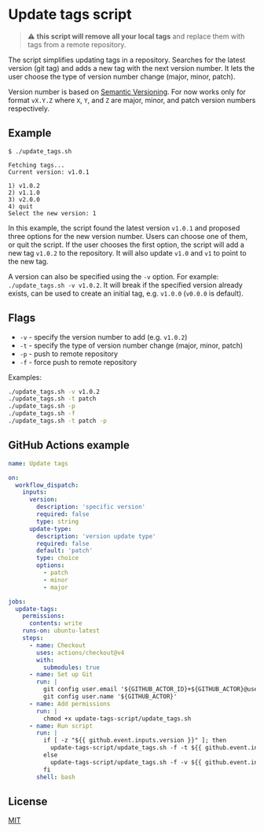 # Update tags script

> :warning: **this script will remove all your local tags** and replace them with tags from a remote repository.

The script simplifies updating tags in a repository. Searches for the latest version (git tag) and adds a new tag with the next version number. It lets the user choose the type of version number change (major, minor, patch).

Version number is based on [Semantic Versioning](https://semver.org/). For now works only for format `vX.Y.Z` where `X`, `Y`, and `Z` are major, minor, and patch version numbers respectively.

## Example

```
$ ./update_tags.sh

Fetching tags...
Current version: v1.0.1

1) v1.0.2
2) v1.1.0
3) v2.0.0
4) quit
Select the new version: 1
```

In this example, the script found the latest version `v1.0.1` and proposed three options for the new version number. Users can choose one of them, or quit the script. If the user chooses the first option, the script will add a new tag `v1.0.2` to the repository. It will also update `v1.0` and `v1` to point to the new tag.

A version can also be specified using the `-v` option. For example: `./update_tags.sh -v v1.0.2`. It will break if the specified version already exists, can be used to create an initial tag, e.g. `v1.0.0` (`v0.0.0` is default).

## Flags

- `-v` - specify the version number to add (e.g. `v1.0.2`)
- `-t` - specify the type of version number change (major, minor, patch)
- `-p` - push to remote repository
- `-f` - force push to remote repository

Examples:

```bash
./update_tags.sh -v v1.0.2
./update_tags.sh -t patch
./update_tags.sh -p
./update_tags.sh -f
./update_tags.sh -t patch -p
```

## GitHub Actions example

```yaml
name: Update tags

on:
  workflow_dispatch:
    inputs:
      version:
        description: 'specific version'
        required: false
        type: string
      update-type:
        description: 'version update type'
        required: false
        default: 'patch'
        type: choice
        options:
          - patch
          - minor
          - major

jobs:
  update-tags:
    permissions:
      contents: write
    runs-on: ubuntu-latest
    steps:
      - name: Checkout
        uses: actions/checkout@v4
        with:
          submodules: true
      - name: Set up Git
        run: |
          git config user.email '${GITHUB_ACTOR_ID}+${GITHUB_ACTOR}@users.noreply.github.com'
          git config user.name '${GITHUB_ACTOR}'
      - name: Add permissions
        run: |
          chmod +x update-tags-script/update_tags.sh
      - name: Run script
        run: |
          if [ -z "${{ github.event.inputs.version }}" ]; then
            update-tags-script/update_tags.sh -f -t ${{ github.event.inputs.update-type }}
          else
            update-tags-script/update_tags.sh -f -v ${{ github.event.inputs.version }} -t ${{ github.event.inputs.update-type }}
          fi
        shell: bash
```

## License

[MIT](https://choosealicense.com/licenses/mit/)
